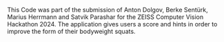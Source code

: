 This Code was part of the submission of Anton Dolgov, Berke Sentürk, Marius Herrmann and Satvik Parashar for the ZEISS Computer Vision Hackathon 2024. The application gives users a score and hints in order to improve the form of their bodyweight squats.

